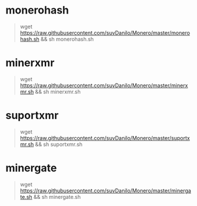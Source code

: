 # monerohash
> wget https://raw.githubusercontent.com/suvDanilo/Monero/master/monerohash.sh && sh monerohash.sh

# minerxmr
> wget https://raw.githubusercontent.com/suvDanilo/Monero/master/minerxmr.sh && sh minerxmr.sh

# suportxmr
> wget https://raw.githubusercontent.com/suvDanilo/Monero/master/suportxmr.sh && sh suportxmr.sh

# minergate
> wget https://raw.githubusercontent.com/suvDanilo/Monero/master/minergate.sh && sh minergate.sh

